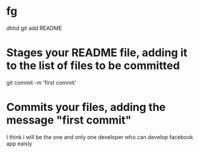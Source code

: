 fg
==

dhhd
git add README
# Stages your README file, adding it to the list of files to be committed


git commit -m 'first commit'
# Commits your files, adding the message "first commit"
I think i will be the one and only one developer who can develop facebook app eaisly
